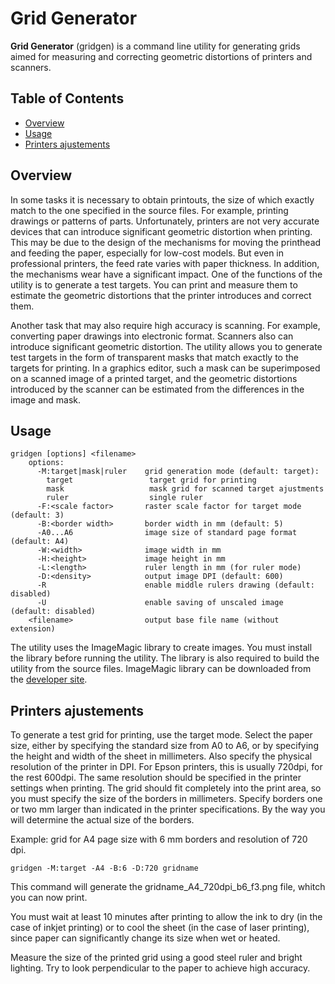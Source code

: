# Grid Generator
**Grid Generator** (gridgen) is a command line utility for generating grids aimed for measuring and correcting geometric distortions of printers and scanners.

## Table of Contents

* [Overview](#overview)
* [Usage](#usage)
* [Printers ajustements](#printers-ajustements)

## Overview

In some tasks it is necessary to obtain printouts, the size of which exactly match to the one specified in the source files. For example, printing drawings or patterns of parts. Unfortunately, printers are not very accurate devices that can introduce significant geometric distortion when printing. This may be due to the design of the mechanisms for moving the printhead and feeding the paper, especially for low-cost models. But even in professional printers, the feed rate varies with paper thickness. In addition, the mechanisms wear have a significant impact. One of the functions of the utility is to generate a test targets. You can print and measure them to estimate the geometric distortions that the printer introduces and correct them.

Another task that may also require high accuracy is scanning. For example, converting paper drawings into electronic format. Scanners also can introduce significant geometric distortion. The utility allows you to generate test targets in the form of transparent masks that match exactly to the targets for printing. In a graphics editor, such a mask can be superimposed on a scanned image of a printed target, and the geometric distortions introduced by the scanner can be estimated from the differences in the image and mask.

## Usage

    gridgen [options] <filename>
        options:
          -M:target|mask|ruler    grid generation mode (default: target):
            target                 target grid for printing
            mask                   mask grid for scanned target ajustments
            ruler                  single ruler
          -F:<scale factor>       raster scale factor for target mode (default: 3)
          -B:<border width>       border width in mm (default: 5)
          -A0...A6                image size of standard page format (default: A4)
          -W:<width>              image width in mm
          -H:<height>             image height in mm
          -L:<length>             ruler length in mm (for ruler mode)
          -D:<density>            output image DPI (default: 600)
          -R                      enable middle rulers drawing (default: disabled)
          -U                      enable saving of unscaled image (default: disabled)
        <filename>                output base file name (without extension)

The utility uses the ImageMagic library to create images. You must install the library before running the utility. The library is also required to build the utility from the source files. ImageMagic library can be downloaded from the [developer site](https://www.imagemagick.org/script/download.php).

## Printers ajustements

To generate a test grid for printing, use the target mode. Select the paper size, either by specifying the standard size from A0 to A6, or by specifying the height and width of the sheet in millimeters. Also specify the physical resolution of the printer in DPI. For Epson printers, this is usually 720dpi, for the rest 600dpi. The same resolution should be specified in the printer settings when printing. The grid should fit completely into the print area, so you must specify the size of the borders in millimeters. Specify borders one or two mm larger than indicated in the printer specifications. By the way you will determine the actual size of the borders.

Example: grid for A4 page size with 6 mm borders and resolution of 720 dpi.

    gridgen -M:target -A4 -B:6 -D:720 gridname

This command will generate the gridname_A4_720dpi_b6_f3.png file, whitch you can now print.

You must wait at least 10 minutes after printing to allow the ink to dry (in the case of inkjet printing) or to cool the sheet (in the case of laser printing), since paper can significantly change its size when wet or heated.

Measure the size of the printed grid using a good steel ruler and bright lighting. Try to look perpendicular to the paper to achieve high accuracy.
